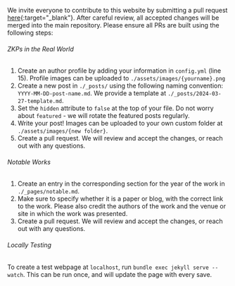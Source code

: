 We invite everyone to contribute to this website by submitting a pull request [here](https://github.com){:target="_blank"}. After careful review, all accepted changes will be merged into the main repository. Please ensure all PRs are built using the following steps:

###### ZKPs in the Real World

1. Create an author profile by adding your information in `config.yml` (line 15). Profile images can be uploaded to `./assets/images/{yourname}.png`
2. Create a new post in `./_posts/` using the following naming convention: `YYYY-MM-DD-post-name.md`. We provide a template at `./_posts/2024-03-27-template.md`.
3. Set the `hidden` attribute to `false` at the top of your file. Do not worry about `featured` - we will rotate the featured posts regularly.
4. Write your post! Images can be uploaded to your own custom folder at `./assets/images/{new folder}`.
5. Create a pull request. We will review and accept the changes, or reach out with any questions.


###### Notable Works

1.  Create an entry in the corresponding section for the year of the work in `./_pages/notable.md`.
2.  Make sure to specify whether it is a paper or blog, with the correct link to the work. Please also credit the authors of the work and the venue or site in which the work was presented.
3.  Create a pull request. We will review and accept the changes, or reach out with any questions.


###### Locally Testing

To create a test webpage at `localhost`, run `bundle exec jekyll serve --watch`. This can be run once, and will update the page with every save.